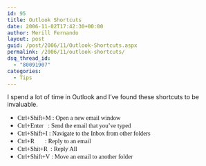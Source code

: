 ```yaml
---
id: 95
title: Outlook Shortcuts
date: 2006-11-02T17:42:30+00:00
author: Merill Fernando
layout: post
guid: /post/2006/11/Outlook-Shortcuts.aspx
permalink: /2006/11/outlook-shortcuts/
dsq_thread_id:
  - "80091907"
categories:
  - Tips
---
```

<p>I spend a lot of time in Outlook and I&rsquo;ve found these shortcuts to be invaluable. </p>
<ul>
<li><font face="Lucida Console">Ctrl+Shift+M&nbsp;: Open a new email window</font></li>
<li><font face="Lucida Console">Ctrl+Enter&nbsp;&nbsp; : Send the email that you&rsquo;ve typed</font></li>
<li><font face="Lucida Console">Ctrl+Shift+I&nbsp;: Navigate to the Inbox from other folders</font></li>
<li><font face="Lucida Console">Ctrl+R&nbsp;&nbsp;&nbsp;&nbsp;&nbsp;&nbsp;&nbsp;: Reply to an email</font></li>
<li><font face="Lucida Console">Ctrl+Shit+R&nbsp; : Reply All</font></li>
<li><font face="Lucida Console">Ctrl+Shift+V&nbsp;: Move an email to another folder</font></li></ul>